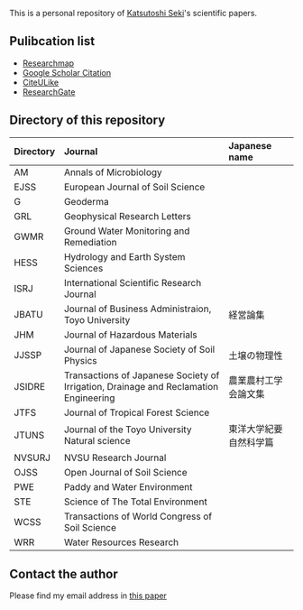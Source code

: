 This is a personal repository of [Katsutoshi Seki](http://www2.toyo.ac.jp/~seki_k/en/)'s scientific papers.

## Pulibcation list
- [Researchmap](http://researchmap.jp/sekik/)
- [Google Scholar Citation](http://scholar.google.com/citations?user=Gs_ABawAAAAJ)
- [CiteULike](http://www.citeulike.org/user/seki/tag/myself/order/year,desc,)
- [ResearchGate](http://www.researchgate.net/profile/Katsutoshi_Seki/)

## Directory of this repository

| Directory | Journal | Japanese name |
|:--|:--|:--|
| AM | Annals of Microbiology | |
| EJSS | European Journal of Soil Science | |
| G | Geoderma | |
| GRL | Geophysical Research Letters | |
| GWMR | Ground Water Monitoring and Remediation | |
| HESS | Hydrology and Earth System Sciences | |
| ISRJ | International Scientific Research Journal | |
| JBATU | Journal of Business Administraion, Toyo University | 経営論集 |
| JHM | Journal of Hazardous Materials | |
| JJSSP | Journal of Japanese Society of Soil Physics | 土壌の物理性 |
| JSIDRE | Transactions of Japanese Society of Irrigation, Drainage and Reclamation Engineering | 農業農村工学会論文集 |
| JTFS | Journal of Tropical Forest Science | |
| JTUNS | Journal of the Toyo University Natural science | 東洋大学紀要自然科学篇 |
| NVSURJ | NVSU Research Journal | |
| OJSS | Open Journal of Soil Science | |
| PWE | Paddy and Water Environment | |
| STE | Science of The Total Environment | |
| WCSS | Transactions of World Congress of Soil Science | |
| WRR | Water Resources Research | |

## Contact the author
Please find my email address in [this paper](http://dx.doi.org/10.1016/j.geoderma.2015.02.013)
